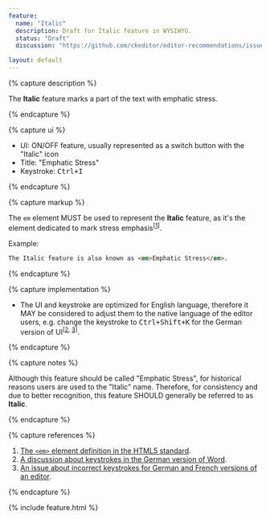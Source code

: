 ```yaml
---
feature:
  name: "Italic"
  description: Draft for Italic feature in WYSIWYG.
  status: "Draft"
  discussion: "https://github.com/ckeditor/editor-recommendations/issues/2"

layout: default
---
```


{% capture description %}

The **Italic** feature marks a part of the text with emphatic stress.

{% endcapture %}

{% capture ui %}

 * UI: ON/OFF feature, usually represented as a switch button with the "<i class="fa fa-italic" title="Italic" aria-hidden="true"></i><span class="sr-only">Italic</span>" icon
 * Title: "Emphatic Stress"
 * Keystroke: <kbd>Ctrl+I</kbd>

{% endcapture %}

{% capture markup %}

The `em` element MUST be used to represent the **Italic** feature, as it's the element dedicated to mark stress emphasis<sup>[[1](#ref1)]</sup>.

Example:

```html
The Italic feature is also known as <em>Emphatic Stress</em>.
```

{% endcapture %}

{% capture implementation %}

* The UI and keystroke are optimized for English language, therefore it MAY be considered to adjust them to the native language of the editor users, e.g. change the keystroke to <kbd>Ctrl+Shift+K</kbd> for the German version of UI<sup>[[2](#ref2), [3](#ref3)]</sup>.

{% endcapture %}

{% capture notes %}

Although this feature should be called "Emphatic Stress", for historical reasons users are used to the "Italic" name.
Therefore, for consistency and due to better recognition, this feature SHOULD generally be referred to as **Italic**.

{% endcapture %}

{% capture references %}

1. <a id="ref1"></a>[The `<em>` element definition in the HTML5 standard](http://www.w3.org/TR/html5/text-level-semantics.html#the-em-element).
2. <a id="ref2"></a>[A discussion about keystrokes in the German version of Word](http://dict.leo.org/forum/viewGeneraldiscussion.php?idThread=846089).
3. <a id="ref3"></a>[An issue about incorrect keystrokes for German and French versions of an editor](https://jira.atlassian.com/browse/CONF-13567).

{% endcapture %}

{% include feature.html %}
